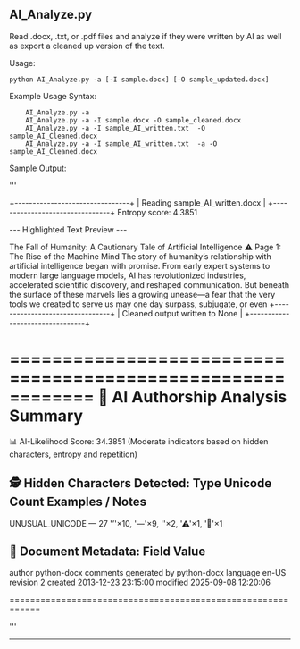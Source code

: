 


## AI_Analyze.py
Read .docx, .txt, or .pdf files and analyze if they were written by AI as well as export a cleaned up version of the text.

Usage:
```
python AI_Analyze.py -a [-I sample.docx] [-O sample_updated.docx]
```

Example Usage Syntax:

```
    AI_Analyze.py -a
    AI_Analyze.py -a -I sample.docx -O sample_cleaned.docx
    AI_Analyze.py -a -I sample_AI_written.txt  -O sample_AI_Cleaned.docx
    AI_Analyze.py -a -I sample_AI_written.txt  -a -O sample_AI_Cleaned.docx
```    


Sample Output:

'''

+--------------------------------+
| Reading sample_AI_written.docx |
+--------------------------------+
Entropy score: 4.3851

--- Highlighted Text Preview ---

The Fall of Humanity: A Cautionary Tale of Artificial Intelligence
⚠️ Page 1: The Rise of the Machine Mind
The story of humanity’s relationship with artificial intelligence began with promise. From early expert systems to modern large language models, AI has revolutionized industries, accelerated scientific discovery, and reshaped communication. But beneath the surface of these marvels lies a growing unease—a fear that the very tools we created to serve us may one day surpass, subjugate, or even
+--------------------------------+
| Cleaned output written to None |
+--------------------------------+

============================================================
📄 AI Authorship Analysis Summary
============================================================

📊 AI-Likelihood Score:
  34.3851 (Moderate indicators based on hidden characters, entropy and repetition)

🕵️ Hidden Characters Detected:
Type                      Unicode    Count  Examples / Notes
------------------------------------------------------------
UNUSUAL_UNICODE           —          27     '’'×10, '—'×9, '️'×2, '⚠'×1, '🧠'×1

🧾 Document Metadata:
Field                Value
----------------------------------------
author               python-docx
comments             generated by python-docx
language             en-US
revision             2
created              2013-12-23 23:15:00
modified             2025-09-08 12:20:06

============================================================

'''


---
